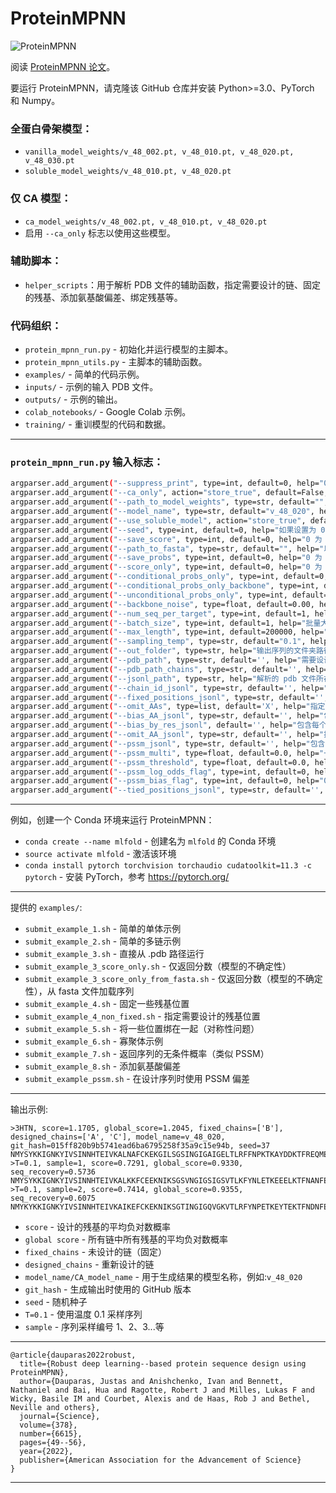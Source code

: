 # ProteinMPNN

![ProteinMPNN](https://docs.google.com/drawings/d/e/2PACX-1vTtnMBDOq8TpHIctUfGN8Vl32x5ISNcPKlxjcQJF2q70PlaH2uFlj2Ac4s3khnZqG1YxppdMr0iTyk-/pub?w=889&h=358)

阅读 [ProteinMPNN 论文](https://www.biorxiv.org/content/10.1101/2022.06.03.494563v1)。

要运行 ProteinMPNN，请克隆该 GitHub 仓库并安装 Python>=3.0、PyTorch 和 Numpy。

### 全蛋白骨架模型：
- `vanilla_model_weights/v_48_002.pt, v_48_010.pt, v_48_020.pt, v_48_030.pt`
- `soluble_model_weights/v_48_010.pt, v_48_020.pt`

### 仅 CA 模型：
- `ca_model_weights/v_48_002.pt, v_48_010.pt, v_48_020.pt`
- 启用 `--ca_only` 标志以使用这些模型。

### 辅助脚本：
- `helper_scripts`：用于解析 PDB 文件的辅助函数，指定需要设计的链、固定的残基、添加氨基酸偏差、绑定残基等。

### 代码组织：
* `protein_mpnn_run.py` - 初始化并运行模型的主脚本。
* `protein_mpnn_utils.py` - 主脚本的辅助函数。
* `examples/` - 简单的代码示例。
* `inputs/` - 示例的输入 PDB 文件。
* `outputs/` - 示例的输出。
* `colab_notebooks/` - Google Colab 示例。
* `training/` - 重训模型的代码和数据。

---

### `protein_mpnn_run.py` 输入标志：
```bash
argparser.add_argument("--suppress_print", type=int, default=0, help="0 为 False，1 为 True")
argparser.add_argument("--ca_only", action="store_true", default=False, help="解析仅 CA 的结构并使用仅 CA 的模型（默认：false）")
argparser.add_argument("--path_to_model_weights", type=str, default="", help="模型权重文件夹的路径；")
argparser.add_argument("--model_name", type=str, default="v_48_020", help="ProteinMPNN 模型名称：v_48_002, v_48_010, v_48_020, v_48_030；v_48_010=具有 48 条边且噪声为 0.10A 的版本")
argparser.add_argument("--use_soluble_model", action="store_true", default=False, help="加载仅在可溶蛋白上训练的 ProteinMPNN 权重的标志。")
argparser.add_argument("--seed", type=int, default=0, help="如果设置为 0，则随机选择种子；")
argparser.add_argument("--save_score", type=int, default=0, help="0 为 False，1 为 True；保存分数 = -log_prob 到 npy 文件")
argparser.add_argument("--path_to_fasta", type=str, default="", help="以 fasta 格式提供的输入序列的路径；例如：GGGGGG/PPPPS/WWW，链 A、B、C 按字母顺序排序并用 / 分隔")
argparser.add_argument("--save_probs", type=int, default=0, help="0 为 False，1 为 True；保存 MPNN 预测的每个位点概率")
argparser.add_argument("--score_only", type=int, default=0, help="0 为 False，1 为 True；仅对输入的骨架-序列对进行打分")
argparser.add_argument("--conditional_probs_only", type=int, default=0, help="0 为 False，1 为 True；仅输出条件概率 p(s_i 给定其余序列和骨架)")
argparser.add_argument("--conditional_probs_only_backbone", type=int, default=0, help="0 为 False，1 为 True；如果为真，则仅输出条件概率 p(s_i 给定骨架)")
argparser.add_argument("--unconditional_probs_only", type=int, default=0, help="0 为 False，1 为 True；一次前向传递输出无条件概率 p(s_i 给定骨架)")
argparser.add_argument("--backbone_noise", type=float, default=0.00, help="骨架原子的高斯噪声标准差")
argparser.add_argument("--num_seq_per_target", type=int, default=1, help="每个目标生成的序列数")
argparser.add_argument("--batch_size", type=int, default=1, help="批量大小；如果使用 Titan 或 Quadro GPU，可以设置更高的值；如果显存不足，则需要减小批量大小")
argparser.add_argument("--max_length", type=int, default=200000, help="最大序列长度")
argparser.add_argument("--sampling_temp", type=str, default="0.1", help="温度字符串，例如：0.2 0.25 0.5。氨基酸的采样温度。建议值为 0.1、0.15、0.2、0.25、0.3。较高的温度将导致更多样化的序列。")
argparser.add_argument("--out_folder", type=str, help="输出序列的文件夹路径，例如：/home/out/")
argparser.add_argument("--pdb_path", type=str, default='', help="需要设计的单个 PDB 文件的路径")
argparser.add_argument("--pdb_path_chains", type=str, default='', help="定义需要设计的单个 PDB 文件中的链")
argparser.add_argument("--jsonl_path", type=str, help="解析的 pdb 文件所在文件夹路径")
argparser.add_argument("--chain_id_jsonl", type=str, default='', help="指定哪些链需要设计，哪些链需要固定的字典路径，如果未指定，则所有链将被设计。")
argparser.add_argument("--fixed_positions_jsonl", type=str, default='', help="包含固定位置的字典路径")
argparser.add_argument("--omit_AAs", type=list, default='X', help="指定哪些氨基酸在生成的序列中应被省略，例如：'AC' 将省略丙氨酸和半胱氨酸。")
argparser.add_argument("--bias_AA_jsonl", type=str, default='', help="包含氨基酸组成偏差的字典路径，例如：{A: -1.1, F: 0.7} 会使 A 的概率降低，而 F 的概率增加。")
argparser.add_argument("--bias_by_res_jsonl", default='', help="包含每个位置偏差的字典路径。")
argparser.add_argument("--omit_AA_jsonl", type=str, default='', help="指定需要从设计中省略的特定链位置的氨基酸字典路径")
argparser.add_argument("--pssm_jsonl", type=str, default='', help="包含 pssm 的字典路径")
argparser.add_argument("--pssm_multi", type=float, default=0.0, help="一个介于 [0.0, 1.0] 之间的值，0.0 表示不使用 pssm，1.0 忽略 MPNN 预测")
argparser.add_argument("--pssm_threshold", type=float, default=0.0, help="一个介于 -inf 和 +inf 之间的值，用于限制每个位置的氨基酸")
argparser.add_argument("--pssm_log_odds_flag", type=int, default=0, help="0 为 False，1 为 True")
argparser.add_argument("--pssm_bias_flag", type=int, default=0, help="0 为 False，1 为 True")
argparser.add_argument("--tied_positions_jsonl", type=str, default='', help="包含绑定位点的字典路径")
```

-----------------------------------------------------------------------------------------------------
例如，创建一个 Conda 环境来运行 ProteinMPNN：
* `conda create --name mlfold` - 创建名为 `mlfold` 的 Conda 环境
* `source activate mlfold` - 激活该环境
* `conda install pytorch torchvision torchaudio cudatoolkit=11.3 -c pytorch` - 安装 PyTorch，参考 https://pytorch.org/

-----------------------------------------------------------------------------------------------------
提供的 `examples/`:
* `submit_example_1.sh` - 简单的单体示例
* `submit_example_2.sh` - 简单的多链示例
* `submit_example_3.sh` - 直接从 .pdb 路径运行
* `submit_example_3_score_only.sh` -  仅返回分数（模型的不确定性）
* `submit_example_3_score_only_from_fasta.sh` - 仅返回分数（模型的不确定性），从 fasta 文件加载序列
* `submit_example_4.sh` - 固定一些残基位置
* `submit_example_4_non_fixed.sh` - 指定需要设计的残基位置
* `submit_example_5.sh` - 将一些位置绑在一起（对称性问题）
* `submit_example_6.sh` - 寡聚体示例
* `submit_example_7.sh` - 返回序列的无条件概率（类似 PSSM）
* `submit_example_8.sh` - 添加氨基酸偏差
* `submit_example_pssm.sh` - 在设计序列时使用 PSSM 偏差


-----------------------------------------------------------------------------------------------------
输出示例:
```
>3HTN, score=1.1705, global_score=1.2045, fixed_chains=['B'], designed_chains=['A', 'C'], model_name=v_48_020, git_hash=015ff820b9b5741ead6ba6795258f35a9c15e94b, seed=37
NMYSYKKIGNKYIVSINNHTEIVKALNAFCKEKGILSGSINGIGAIGELTLRFFNPKTKAYDDKTFREQMEISNLTGNISSMNEQVYLHLHITVGRSDYSALAGHLLSAIQNGAGEFVVEDYSERISRTYNPDLGLNIYDFER/NMYSYKKIGNKYIVSINNHTEIVKALNAFCKEKGILSGSINGIGAIGELTLRFFNPKTKAYDDKTFREQMEISNLTGNISSMNEQVYLHLHITVGRSDYSALAGHLLSAIQNGAGEFVVEDYSERISRTYNPDLGLNIYDFER
>T=0.1, sample=1, score=0.7291, global_score=0.9330, seq_recovery=0.5736
NMYSYKKIGNKYIVSINNHTEIVKALKKFCEEKNIKSGSVNGIGSIGSVTLKFYNLETKEEELKTFNANFEISNLTGFISMHDNKVFLDLHITIGDENFSALAGHLVSAVVNGTCELIVEDFNELVSTKYNEELGLWLLDFEK/NMYSYKKIGNKYIVSINNHTDIVTAIKKFCEDKKIKSGTINGIGQVKEVTLEFRNFETGEKEEKTFKKQFTISNLTGFISTKDGKVFLDLHITFGDENFSALAGHLISAIVDGKCELIIEDYNEEINVKYNEELGLYLLDFNK
>T=0.1, sample=2, score=0.7414, global_score=0.9355, seq_recovery=0.6075
NMYKYKKIGNKYIVSINNHTEIVKAIKEFCKEKNIKSGTINGIGQVGKVTLRFYNPETKEYTEKTFNDNFEISNLTGFISTYKNEVFLHLHITFGKSDFSALAGHLLSAIVNGICELIVEDFKENLSMKYDEKTGLYLLDFEK/NMYKYKKIGNKYVVSINNHTEIVEALKAFCEDKKIKSGTVNGIGQVSKVTLKFFNIETKESKEKTFNKNFEISNLTGFISEINGEVFLHLHITIGDENFSALAGHLLSAVVNGEAILIVEDYKEKVNRKYNEELGLNLLDFNL
```
* `score` - 设计的残基的平均负对数概率
* `global score` - 所有链中所有残基的平均负对数概率
* `fixed_chains` - 未设计的链（固定）
* `designed_chains` - 重新设计的链
* `model_name/CA_model_name` - 用于生成结果的模型名称，例如:`v_48_020`
* `git_hash` - 生成输出时使用的 GitHub 版本
* `seed` - 随机种子
* `T=0.1` - 使用温度 0.1 采样序列
* `sample` - 序列采样编号 1、2、3...等

-----------------------------------------------------------------------------------------------------
```
@article{dauparas2022robust,
  title={Robust deep learning--based protein sequence design using ProteinMPNN},
  author={Dauparas, Justas and Anishchenko, Ivan and Bennett, Nathaniel and Bai, Hua and Ragotte, Robert J and Milles, Lukas F and Wicky, Basile IM and Courbet, Alexis and de Haas, Rob J and Bethel, Neville and others},
  journal={Science},
  volume={378},
  number={6615},  
  pages={49--56},
  year={2022},
  publisher={American Association for the Advancement of Science}
}
```
-----------------------------------------------------------------------------------------------------
